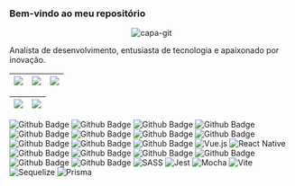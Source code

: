 ### Bem-vindo ao meu repositório 

<div align="center">

  ![capa-git](https://user-images.githubusercontent.com/18727007/212192065-7401417f-3261-4c1e-af7b-be6f0c2faa81.svg)

</div>

<div>
  <p>
  Analista de desenvolvimento, entusiasta de tecnologia e apaixonado por inovação.
  <p>

</div>
  
| ![](http://github-profile-summary-cards.vercel.app/api/cards/stats?username=andreapmacedo&theme=nord_dark) | ![](http://github-profile-summary-cards.vercel.app/api/cards/repos-per-language?username=andreapmacedo&hide=Html&theme=nord_dark) | ![](http://github-profile-summary-cards.vercel.app/api/cards/most-commit-language?username=andreapmacedo&theme=nord_dark) |
| :-: | :-: | :-: |

| ![](http://github-profile-summary-cards.vercel.app/api/cards/profile-details?username=andreapmacedo&theme=nord_dark) | ![](https://github-readme-streak-stats.herokuapp.com/?user=andreapmacedo&hide_border=true&date_format=M%20j%5B%2C%20Y%5D&background=2D3742&stroke=2D3742&ring=6bbbca&fire=6bbbca&currStreakNum=fff&sideNums=6bbbca&currStreakLabel=6bbbca&sideLabels=fff&dates=fff) |
| :-: | :-: |


<!-- 
<div align="center">
  <a href="https://github.com/andreapmacedo">
  <img height="180em" src="https://github-readme-stats.vercel.app/api?username=andreapmacedo&show_icons=true&theme=dracula&include_all_commits=true&count_private=true"/>
  <img height="180em" src="https://github-readme-stats.vercel.app/api/top-langs/?username=andreapmacedo&layout=compact&langs_count=7&theme=dracula"/>
</div> -->
  
<!-- <div style="display: inline_block"><br> -->
<!--   <img align="center" alt="Rafa-Js" height="30" width="40" src="https://raw.githubusercontent.com/devicons/devicon/master/icons/javascript/javascript-plain.svg"> -->
<!--   <img align="center" alt="Rafa-Ts" height="30" width="40" src="https://raw.githubusercontent.com/devicons/devicon/master/icons/typescript/typescript-plain.svg"> -->
<!--   <img align="center" alt="Rafa-React" height="30" width="40" src="https://raw.githubusercontent.com/devicons/devicon/master/icons/react/react-original.svg"> -->
<!--   <img align="center" alt="Rafa-HTML" height="30" width="40" src="https://raw.githubusercontent.com/devicons/devicon/master/icons/html5/html5-original.svg">
  <img align="center" alt="Rafa-CSS" height="30" width="40" src="https://raw.githubusercontent.com/devicons/devicon/master/icons/css3/css3-original.svg">
  <img align="center" alt="Rafa-Python" height="30" width="40" src="https://raw.githubusercontent.com/devicons/devicon/master/icons/python/python-original.svg"> -->
<!--   <img align="center" alt="Rafa-Csharp" height="30" width="40" src="https://raw.githubusercontent.com/devicons/devicon/master/icons/csharp/csharp-original.svg"> -->
<!--   <img align="right" alt="Rafa-pic" height="150" style="border-radius:50px;" src="https://media.discordapp.net/attachments/639956127056134178/890373478988013628/Publicacoes_Instagram_1_1.png?width=676&height=676"> -->
<!-- </div> -->
  
<!--   https://github.com/Ileriayo/markdown-badges -->

![Github Badge](https://img.shields.io/badge/HTML5-E34F26?style=for-the-badge&logo=html5&logoColor=white&link=https://https://github.com/andreapmacedo)
![Github Badge](https://img.shields.io/badge/CSS3-1572B6?style=for-the-badge&logo=css3&logoColor=white&link=https://https://github.com/andreapmacedo)
![Github Badge](https://img.shields.io/badge/JavaScript-323330?style=for-the-badge&logo=javascript&logoColor=F7DF1E&link=https://https://github.com/andreapmacedo)
  ![Github Badge](https://img.shields.io/badge/Node.js-43853D?style=for-the-badge&logo=node.js&logoColor=white&link=https://https://github.com/andreapmacedo)
  ![Github Badge](https://img.shields.io/badge/TypeScript-007ACC?style=for-the-badge&logo=typescript&logoColor=white&link=https://https://github.com/andreapmacedo)
  ![Github Badge](https://img.shields.io/badge/C-00599C?style=for-the-badge&logo=c&logoColor=white&link=https://https://github.com/andreapmacedo)
  ![Github Badge](https://img.shields.io/badge/C%2B%2B-00599C?style=for-the-badge&logo=c%2B%2B&logoColor=white&link=https://https://github.com/andreapmacedo)
  ![Github Badge](https://img.shields.io/badge/Python-3776AB?style=for-the-badge&logo=python&logoColor=white&link=https://https://github.com/andreapmacedo)
  ![Github Badge](https://img.shields.io/badge/Java-ED8B00?style=for-the-badge&logo=java&logoColor=white&link=https://https://github.com/andreapmacedo)
  ![Github Badge](https://img.shields.io/badge/Express.js-404D59?style=for-the-badge&link=https://https://github.com/andreapmacedo)
  ![Github Badge](https://img.shields.io/badge/React-20232A?style=for-the-badge&logo=react&logoColor=61DAFB&link=https://https://github.com/andreapmacedo)
  ![Vue.js](https://img.shields.io/badge/vuejs-%2335495e.svg?style=for-the-badge&logo=vuedotjs&logoColor=%234FC08D)
![React Native](https://img.shields.io/badge/react_native-%2320232a.svg?style=for-the-badge&logo=react&logoColor=%2361DAFB)
  ![Github Badge](https://img.shields.io/badge/Redux-593D88?style=for-the-badge&logo=redux&logoColor=white&link=https://https://github.com/andreapmacedo)
  ![Github Badge](https://img.shields.io/badge/MySQL-00000F?style=for-the-badge&logo=mysql&logoColor=white&link=https://https://github.com/andreapmacedo)
  ![Github Badge](https://img.shields.io/badge/MongoDB-4EA94B?style=for-the-badge&logo=mongodb&logoColor=white&link=https://https://github.com/andreapmacedo)
  ![Github Badge](https://img.shields.io/badge/SQLite-07405E?style=for-the-badge&logo=sqlite&logoColor=white&link=https://https://github.com/andreapmacedo)
  ![Github Badge](https://img.shields.io/badge/Docker-2496ED?style=for-the-badge&logo=docker&logoColor=white&link=https://https://github.com/andreapmacedo)
  ![Github Badge](https://img.shields.io/badge/Git-E34F26?style=for-the-badge&logo=git&logoColor=white)
  ![SASS](https://img.shields.io/badge/SASS-hotpink.svg?style=for-the-badge&logo=SASS&logoColor=white)
  ![Jest](https://img.shields.io/badge/-jest-%23C21325?style=for-the-badge&logo=jest&logoColor=white)
  ![Mocha](https://img.shields.io/badge/-mocha-%238D6748?style=for-the-badge&logo=mocha&logoColor=white)
  ![Vite](https://img.shields.io/badge/vite-%23646CFF.svg?style=for-the-badge&logo=vite&logoColor=white)
  ![Sequelize](https://img.shields.io/badge/Sequelize-52B0E7?style=for-the-badge&logo=Sequelize&logoColor=white)
  ![Prisma](https://img.shields.io/badge/Prisma-3982CE?style=for-the-badge&logo=Prisma&logoColor=white)
  
  
<!--   ![Github Badge](  &link=https://https://github.com/andreapmacedo) -->
<!--   ![Github Badge](  &link=https://https://github.com/andreapmacedo) -->

  
<!-- 
<p align="center">
  <img alingn="center" src="https://profile-counter.glitch.me/andreapmacedo/count.svg" />

</p> -->
